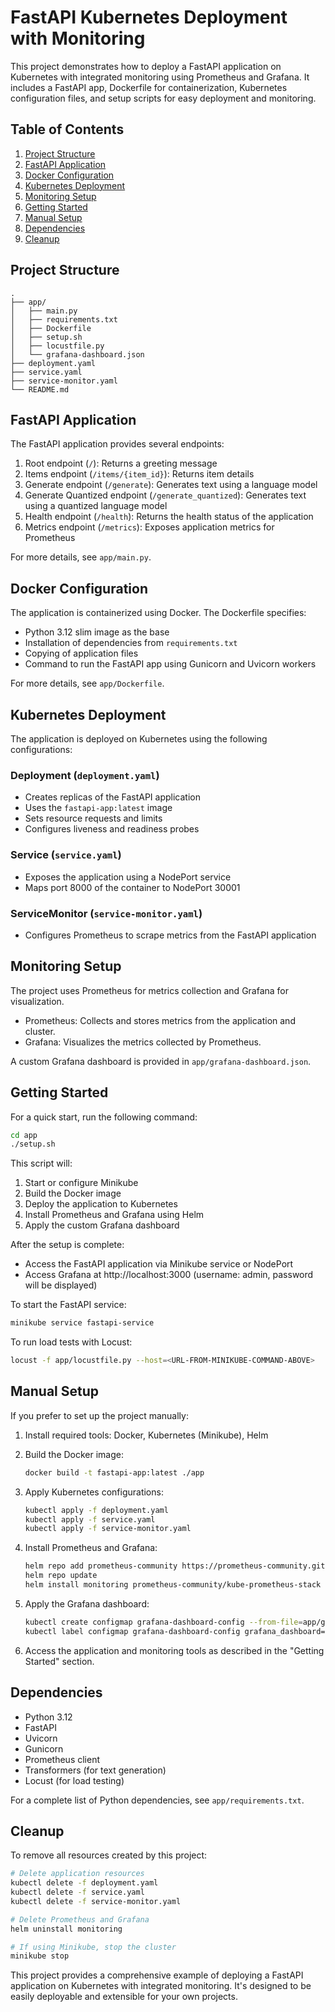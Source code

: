 # FastAPI Kubernetes Deployment with Monitoring

This project demonstrates how to deploy a FastAPI application on Kubernetes with integrated monitoring using Prometheus and Grafana. It includes a FastAPI app, Dockerfile for containerization, Kubernetes configuration files, and setup scripts for easy deployment and monitoring.

## Table of Contents

1. [Project Structure](#project-structure)
2. [FastAPI Application](#fastapi-application)
3. [Docker Configuration](#docker-configuration)
4. [Kubernetes Deployment](#kubernetes-deployment)
5. [Monitoring Setup](#monitoring-setup)
6. [Getting Started](#getting-started)
7. [Manual Setup](#manual-setup)
8. [Dependencies](#dependencies)
9. [Cleanup](#cleanup)

## Project Structure

```
.
├── app/
│   ├── main.py
│   ├── requirements.txt
│   ├── Dockerfile
│   ├── setup.sh
│   ├── locustfile.py
│   └── grafana-dashboard.json
├── deployment.yaml
├── service.yaml
├── service-monitor.yaml
└── README.md
```

## FastAPI Application

The FastAPI application provides several endpoints:

1. Root endpoint (`/`): Returns a greeting message
2. Items endpoint (`/items/{item_id}`): Returns item details
3. Generate endpoint (`/generate`): Generates text using a language model
4. Generate Quantized endpoint (`/generate_quantized`): Generates text using a quantized language model
5. Health endpoint (`/health`): Returns the health status of the application
6. Metrics endpoint (`/metrics`): Exposes application metrics for Prometheus

For more details, see `app/main.py`.

## Docker Configuration

The application is containerized using Docker. The Dockerfile specifies:

- Python 3.12 slim image as the base
- Installation of dependencies from `requirements.txt`
- Copying of application files
- Command to run the FastAPI app using Gunicorn and Uvicorn workers

For more details, see `app/Dockerfile`.

## Kubernetes Deployment

The application is deployed on Kubernetes using the following configurations:

### Deployment (`deployment.yaml`)

- Creates replicas of the FastAPI application
- Uses the `fastapi-app:latest` image
- Sets resource requests and limits
- Configures liveness and readiness probes

### Service (`service.yaml`)

- Exposes the application using a NodePort service
- Maps port 8000 of the container to NodePort 30001

### ServiceMonitor (`service-monitor.yaml`)

- Configures Prometheus to scrape metrics from the FastAPI application

## Monitoring Setup

The project uses Prometheus for metrics collection and Grafana for visualization.

- Prometheus: Collects and stores metrics from the application and cluster.
- Grafana: Visualizes the metrics collected by Prometheus.

A custom Grafana dashboard is provided in `app/grafana-dashboard.json`.

## Getting Started

For a quick start, run the following command:

```bash
cd app
./setup.sh
```

This script will:
1. Start or configure Minikube
2. Build the Docker image
3. Deploy the application to Kubernetes
4. Install Prometheus and Grafana using Helm
5. Apply the custom Grafana dashboard

After the setup is complete:
- Access the FastAPI application via Minikube service or NodePort
- Access Grafana at http://localhost:3000 (username: admin, password will be displayed)

To start the FastAPI service:
```bash
minikube service fastapi-service
```

To run load tests with Locust:
```bash
locust -f app/locustfile.py --host=<URL-FROM-MINIKUBE-COMMAND-ABOVE>
```

## Manual Setup

If you prefer to set up the project manually:

1. Install required tools: Docker, Kubernetes (Minikube), Helm

2. Build the Docker image:
   ```bash
   docker build -t fastapi-app:latest ./app
   ```

3. Apply Kubernetes configurations:
   ```bash
   kubectl apply -f deployment.yaml
   kubectl apply -f service.yaml
   kubectl apply -f service-monitor.yaml
   ```

4. Install Prometheus and Grafana:
   ```bash
   helm repo add prometheus-community https://prometheus-community.github.io/helm-charts
   helm repo update
   helm install monitoring prometheus-community/kube-prometheus-stack
   ```

5. Apply the Grafana dashboard:
   ```bash
   kubectl create configmap grafana-dashboard-config --from-file=app/grafana-dashboard.json -n monitoring
   kubectl label configmap grafana-dashboard-config grafana_dashboard=1 -n monitoring
   ```

6. Access the application and monitoring tools as described in the "Getting Started" section.

## Dependencies

- Python 3.12
- FastAPI
- Uvicorn
- Gunicorn
- Prometheus client
- Transformers (for text generation)
- Locust (for load testing)

For a complete list of Python dependencies, see `app/requirements.txt`.

## Cleanup

To remove all resources created by this project:

```bash
# Delete application resources
kubectl delete -f deployment.yaml
kubectl delete -f service.yaml
kubectl delete -f service-monitor.yaml

# Delete Prometheus and Grafana
helm uninstall monitoring

# If using Minikube, stop the cluster
minikube stop
```

This project provides a comprehensive example of deploying a FastAPI application on Kubernetes with integrated monitoring. It's designed to be easily deployable and extensible for your own projects.